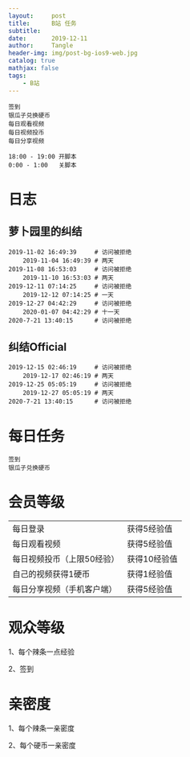 ```yaml
---
layout:     post
title:      B站 任务
subtitle:   
date:       2019-12-11
author:     Tangle
header-img: img/post-bg-ios9-web.jpg
catalog: true
mathjax: false
tags:
    - B站
---
```


```
签到
银瓜子兑换硬币
每日观看视频
每日视频投币
每日分享视频
```

```
18:00 - 19:00 开脚本
0:00 - 1:00   关脚本
```

# 日志

## 萝卜园里的纠结

```
2019-11-02 16:49:39     # 访问被拒绝
    2019-11-04 16:49:39 # 两天
2019-11-08 16:53:03     # 访问被拒绝
    2019-11-10 16:53:03 # 两天
2019-12-11 07:14:25     # 访问被拒绝
    2019-12-12 07:14:25 # 一天
2019-12-27 04:42:29     # 访问被拒绝
    2020-01-07 04:42:29 # 十一天
2020-7-21 13:40:15      # 访问被拒绝
```

## 纠结Official

```
2019-12-15 02:46:19     # 访问被拒绝
    2019-12-17 02:46:19 # 两天
2019-12-25 05:05:19     # 访问被拒绝
    2019-12-27 05:05:19 # 两天
2020-7-21 13:40:15      # 访问被拒绝
```

# 每日任务

```
签到
银瓜子兑换硬币
```

# 会员等级

|                            |              |
| -------------------------- | ------------ |
| 每日登录                   | 获得5经验值  |
| 每日观看视频               | 获得5经验值  |
| 每日视频投币（上限50经验） | 获得10经验值 |
| 自己的视频获得1硬币        | 获得1经验值  |
| 每日分享视频（手机客户端） | 获得5经验值  |

# 观众等级

1、每个辣条一点经验

2、签到

# 亲密度

1、每个辣条一亲密度

2、每个硬币一亲密度
